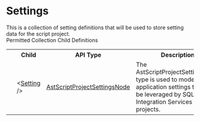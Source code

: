 # Settings

<div class="LanguageSummary"><div class ="SummaryItem">This is a collection of setting definitions that will be used to store setting data for the script project.</div></div><div class="SchemaBindingGroup"><div class="SchemaBindingGroupHeader">Permitted Collection Child Definitions</div><table id="SchemaBindingList" class="SchemaBindingList"><tbody><tr><th class="SchemaBindingIconColumnHeader">&nbsp;</th><th class="SchemaBindingNameColumnHeader">Child</th><th class="SchemaBindingTypeColumnHeader">API Type</th><th class="SchemaBindingSummaryColumnHeader">Description</th></tr><tr class="cd0"><td class="SchemaBindingIcon"><div class="NotRequired" /></td><td class="SchemaBindingName"><span class="punc">&lt;</span><a href=Varigence.Languages.Biml.Script.AstScriptProjectSettingsNode.html">Setting</a><span class="punc"> /&gt;</span></td><td class="SchemaBindingType"><a href="../api-reference/Varigence.Languages.Biml.Script.AstScriptProjectSettingsNode.html">AstScriptProjectSettingsNode</a></td><td class="SchemaBindingSummary">The AstScriptProjectSettingsNode type is used to model application settings that can be leveraged by SQL Server Integration Services script projects.</td></tr></tbody></table></div>